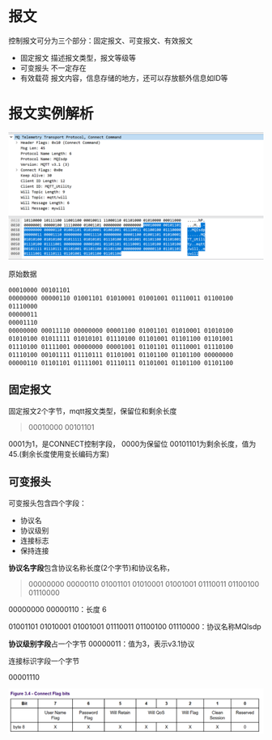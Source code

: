 
# 报文

控制报文可分为三个部分：固定报文、可变报文、有效报文

- 固定报文
    描述报文类型，报文等级等
- 可变报头
    不一定存在
- 有效载荷
    报文内容，信息存储的地方，还可以存放额外信息如ID等

# 报文实例解析

![mqtt连接](../img/mqtt/mqtt_connect_byte.png)

原始数据
```
00010000 00101101 
00000000 00000110 01001101 01010001 01001001 01110011 01100100 01110000 
00000011 
00001110 
00000000 00011110 00000000 00001100 01001101 01010001 01010100 01010100 01011111 01010101 01110100 01101001 01101100 01101001 01110100 01111001 00000000 00001001 01101101 01110001 01110100 01110100 00101111 01110111 01101001 01101100 01101100 00000000 00000110 01101101 01111001 01110111 01101001 01101100 01101100
```
## 固定报文

固定报文2个字节，mqtt报文类型，保留位和剩余长度
> 00010000 00101101

0001为1，是CONNECT控制字段，
0000为保留位
00101101为剩余长度，值为45.(剩余长度使用变长编码方案)

## 可变报头

可变报头包含四个字段：
- 协议名
- 协议级别
- 连接标志
- 保持连接

**协议名字段**包含协议名称长度(2个字节)和协议名称，
> 00000000 00000110 01001101 01010001 01001001 01110011 01100100 01110000

00000000 00000110：长度 6

01001101 01010001 01001001 01110011 01100100 01110000：协议名称MQIsdp

**协议级别字段**占一个字节
00000011：值为3，表示v3.1协议

连接标识字段一个字节

00001110

![配置](../img/mqtt/mqtt_connect_flag.png)
